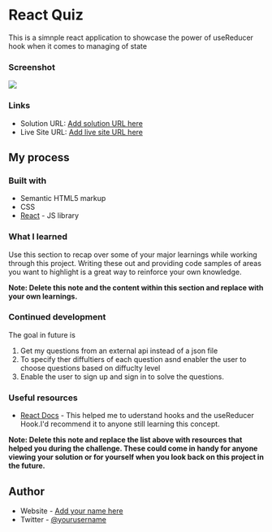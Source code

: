 # React Quiz

This is a simnple react application to showcase the power of useReducer hook when it comes to managing of state



### Screenshot

![](./screenshot.jpg)



### Links

- Solution URL: [Add solution URL here](https://your-solution-url.com)
- Live Site URL: [Add live site URL here](https://your-live-site-url.com)

## My process

### Built with

- Semantic HTML5 markup
- CSS
- [React](https://reactjs.org/) - JS library


### What I learned

Use this section to recap over some of your major learnings while working through this project. Writing these out and providing code samples of areas you want to highlight is a great way to reinforce your own knowledge.



**Note: Delete this note and the content within this section and replace with your own learnings.**

### Continued development

The goal in future is 
1. Get my questions from an external api instead of a json file
2. To specify ther diffultiers of each question asnd enabler the user to choose questions based on diffuclty level
3. Enable the user to sign up and sign in to solve the questions. 
### Useful resources

- [React Docs](https://www.react.com) - This helped me to uderstand hooks and the useReducer Hook.I'd recommend it to anyone still learning this concept.

**Note: Delete this note and replace the list above with resources that helped you during the challenge. These could come in handy for anyone viewing your solution or for yourself when you look back on this project in the future.**

## Author

- Website - [Add your name here](https://www.mcwachira.com)
- Twitter - [@yourusername](https://www.twitter.com/yourusername)

